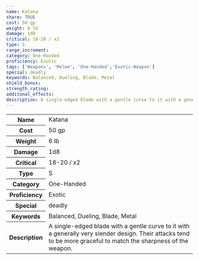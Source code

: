 ```yaml
---
name: Katana
share: TRUE
cost: 50 gp
weight: 6 lb
damage: 1d8
critical: 18-20 / x2
type: S
range_increment: 
category: One-Handed
proficiency: Exotic
tags: ['Weapons', 'Melee', 'One-Handed','Exotic-Weapon']
special: deadly
keywords: Balanced, Dueling, Blade, Metal
shield_bonus: 
strength_rating: 
additonal_effects: 
description: A single-edged blade with a gentle curve to it with a generally very slender design. Their attacks tend to be more graceful to match the sharpness of the weapon.
---
```

<p><span style="overflow-x: auto;"><table><tbody><tr><th>Name</th><td>Katana</td></tr><tr><th>Cost</th><td>50 gp</td></tr><tr><th>Weight</th><td>6 lb</td></tr><tr><th>Damage</th><td>1d8</td></tr><tr><th>Critical</th><td>18-20 / x2</td></tr><tr><th>Type</th><td>S</td></tr><tr><th>Category</th><td>One-Handed</td></tr><tr><th>Proficiency</th><td>Exotic</td></tr><tr><th>Special</th><td>deadly</td></tr><tr><th>Keywords</th><td>Balanced, Dueling, Blade, Metal</td></tr><tr><th>Description</th><td>A single-edged blade with a gentle curve to it with a generally very slender design. Their attacks tend to be more graceful to match the sharpness of the weapon.</td></tr></tbody></table></span></p>